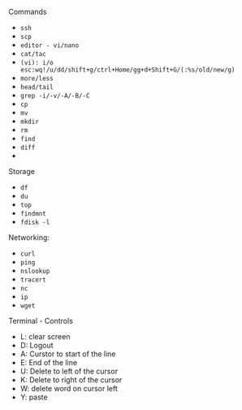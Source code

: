 Commands

- `ssh`
- `scp`
- `editor - vi/nano`
- `cat/tac`
- `(vi): i/o esc:wq!/u/dd/shift+g/ctrl+Home/gg+d+Shift+G/(:%s/old/new/g)`
- `more/less`
- `head/tail`
- `grep -i/-v/-A/-B/-C`
- `cp`
- `mv`
- `mkdir`
- `rm`
- `find`
- `diff`
- 

Storage
- `df`
- `du`
- `top`
- `findmnt`
- `fdisk -l`

Networking:
- `curl`
- `ping`
- `nslookup`
- `tracert`
- `nc`
- `ip`
- `wget`

Terminal - Controls

- L: clear screen
- D: Logout
- A: Curstor to start of the line
- E: End of the line
- U: Delete to left of the cursor
- K: Delete to right of the cursor
- W: delete word on cursor left
- Y: paste
